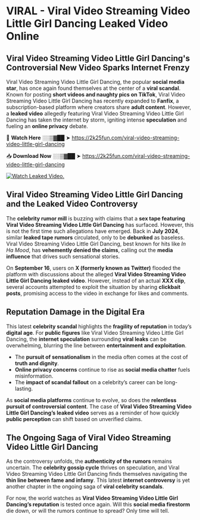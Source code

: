 # VIRAL - Viral Video Streaming Video Little Girl Dancing Leaked Video Online

## **Viral Video Streaming Video Little Girl Dancing's Controversial New Video Sparks Internet Frenzy**  

Viral Video Streaming Video Little Girl Dancing, the popular **social media star**, has once again found themselves at the center of a **viral scandal**. Known for posting **short videos and naughty pics on TikTok**, Viral Video Streaming Video Little Girl Dancing has recently expanded to **Fanfix**, a subscription-based platform where creators share **adult content**. However, a **leaked video** allegedly featuring Viral Video Streaming Video Little Girl Dancing has taken the internet by storm, igniting intense **speculation** and fueling an **online privacy** debate.  

🔴 **Watch Here** ░░▒▓██ ➤ https://2k25fun.com/viral-video-streaming-video-little-girl-dancing  

📥 **Download Now** ░░▒▓██ ➤ https://2k25fun.com/viral-video-streaming-video-little-girl-dancing  

[![Watch Leaked Video.](https://miro.medium.com/v2/resize:fit:828/format:webp/1*cilzJN44JGOrTw9NJCrNHA.gif "Watch Leaked Video")](https://2k25fun.com/viral-video-streaming-video-little-girl-dancing)

## **Viral Video Streaming Video Little Girl Dancing and the Leaked Video Controversy**  

The **celebrity rumor mill** is buzzing with claims that a **sex tape featuring Viral Video Streaming Video Little Girl Dancing** has surfaced. However, this is not the first time such allegations have emerged. Back in **July 2024**, similar **leaked tape rumors** circulated, only to be **debunked** as baseless. Viral Video Streaming Video Little Girl Dancing, best known for hits like *In Ha Mood*, has **vehemently denied the claims**, calling out the **media influence** that drives such sensational stories.  

On **September 16**, users on **X (formerly known as Twitter)** flooded the platform with discussions about the alleged **Viral Video Streaming Video Little Girl Dancing leaked video**. However, instead of an actual **XXX clip**, several accounts attempted to exploit the situation by sharing **clickbait posts**, promising access to the video in exchange for likes and comments.  

## **Reputation Damage in the Digital Era**  

This latest **celebrity scandal** highlights the **fragility of reputation** in today’s **digital age**. For **public figures** like Viral Video Streaming Video Little Girl Dancing, the **internet speculation** surrounding **viral leaks** can be overwhelming, blurring the line between **entertainment and exploitation**.  

- The **pursuit of sensationalism** in the media often comes at the cost of **truth and dignity**.  
- **Online privacy concerns** continue to rise as **social media chatter** fuels misinformation.  
- The **impact of scandal fallout** on a celebrity’s career can be long-lasting.  

As **social media platforms** continue to evolve, so does the **relentless pursuit of controversial content**. The case of **Viral Video Streaming Video Little Girl Dancing’s leaked video** serves as a reminder of how quickly **public perception** can shift based on unverified claims.  

## **The Ongoing Saga of Viral Video Streaming Video Little Girl Dancing**  

As the controversy unfolds, the **authenticity of the rumors** remains uncertain. The **celebrity gossip cycle** thrives on speculation, and Viral Video Streaming Video Little Girl Dancing finds themselves navigating the **thin line between fame and infamy**. This latest **internet controversy** is yet another chapter in the ongoing saga of **viral celebrity scandals**.  

For now, the world watches as **Viral Video Streaming Video Little Girl Dancing’s reputation** is tested once again. Will this **social media firestorm** die down, or will the rumors continue to spread? Only time will tell.